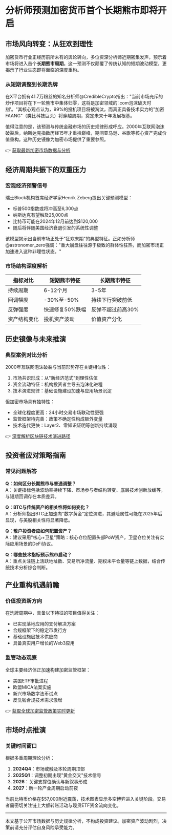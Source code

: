 # 分析师预测加密货币首个长期熊市即将开启

## 市场风向转变：从狂欢到理性

加密货币行业正经历前所未有的舆论转向，多位资深分析师近期密集发声，预示着市场将进入首个**长期熊市周期**。这一预测不仅颠覆了传统认知的短期波动模型，更揭示了行业生态即将面临的深度重构。

### 从短期调整到长期洗牌
在X平台拥有41.7万粉丝的知名分析师@CredibleCrypto指出："当前市场充斥的炒作项目将在下一轮熊市中集体归零，这将是加密领域的'.com泡沫破灭时刻'。"其核心观点认为，99%的投机项目将被淘汰，而真正具备技术实力的"加密FAANG"（类比科技巨头）将穿越周期，奠定未来十年发展根基。

值得注意的是，该预测与传统金融市场的历史规律形成呼应。2000年互联网泡沫破裂后，纳斯达克指数历经15年才重拾巅峰，期间亚马逊、谷歌等核心资产完成价值重构。这种历史镜像为加密市场提供了重要参照。

👉 [获取最新加密市场数据与分析](https://bit.ly/okx_welcome)

## 经济周期共振下的双重压力

### 宏观经济预警信号
瑞士Block机构首席经济学家Henrik Zeberg提出关键预测模型：
- 标普500指数或将冲高至6,300点
- 纳斯达克有望触及25,000点
- 比特币可能在2024年12月前达到$120,000
- 随后将伴随美国经济衰退引发的系统性调整

该模型揭示出当前市场正处于"狂欢末期"的典型特征。正如分析师@astronomer_zero强调："重大崩盘往往源于极致的群体性狂热，而加密市场正加速进入这种非理性状态。"

### 市场结构深度解析
| 指标对比       | 短期熊市特征       | 长期熊市特征         |
|----------------|--------------------|----------------------|
| 持续周期       | 6-12个月           | 3-5年                |
| 回调幅度       | -30%至-50%        | 持续下行突破前低     |
| 反弹强度       | 快速修复50%跌幅    | 反弹不超过前高30%    |
| 资产结构变化   | 投机资产波动       | 价值资产分化         |

## 历史镜像与未来推演

### 典型案例对比分析
2000年互联网泡沫破裂与当前形势存在关键相似性：
1. 市场共识形成：从"新经济范式"到理性估值
2. 资金流动特征：机构投资者主导去泡沫化进程
3. 技术演进规律：基础设施建设加速与应用场景沉淀

但加密市场具有独特性：
- 全球化程度更高：24小时交易市场联动性更强
- 监管框架待完善：政策不确定性构成额外变量
- 技术迭代更快：Layer2、零知识证明等创新持续涌现

👉 [深度解析区块链技术演进路径](https://bit.ly/okx_welcome)

## 投资者应对策略指南

### 常见问题解答
**Q：如何区分长期熊市与普通调整？**  
A：关键指标包括波动率持续下降、市场参与者结构转变、底层技术创新放缓等，与短期回调存在本质差异。

**Q：BTC与传统资产的相关性将如何变化？**  
A：分析师指出BTC正加速向"数字黄金"定位演进，其避险属性可能在2025年后显现，与美股相关性将显著降低。

**Q：散户投资者应如何配置资产？**  
A：建议采用"核心+卫星"策略：核心仓位配置头部PoW资产，卫星仓位关注有实际应用场景的DeFi协议。

**Q：哪些技术指标预示熊市启动？**  
A：重点关注链上活跃地址数、交易所净流量、期权未平仓量等链上数据，结合传统技术分析综合判断。

## 产业重构机遇前瞻

### 价值投资新方向
在洗牌周期中，具备以下特征的项目值得关注：
- 已实现落地应用的支付解决方案
- 合规框架下的稳定币发行方
- 基础设施层技术供应商
- 具备真实用户增长的Web3应用

### 监管动态观察
全球主要经济体正加速构建加密监管框架：
- 美国ETF审批进程
- 欧盟MiCA法案实施
- 新兴市场数字法币试点
- 反洗钱合规技术需求激增

👉 [获取全球加密监管政策实时更新](https://bit.ly/okx_welcome)

## 市场时点推演

### 关键时间窗口
根据多重周期理论分析：
1. **2024Q4**：市场或触及本轮周期顶部
2. **2025Q1**：调整初期出现"黄金交叉"技术信号
3. **2026**：关键支撑位确认与新叙事形成
4. **2027**：新一轮产业周期启动前夜

当前比特币价格在$57,000附近震荡，技术图表显示多空博弈进入关键阶段。交易者需密切关注链上大额转账活动与现货ETF资金流向变化。

---

本文基于公开市场数据与历史规律分析，不构成投资建议。加密资产波动剧烈，决策前请充分评估自身风险承受能力。